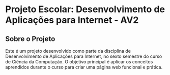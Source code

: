# Projeto Escolar: Desenvolvimento de Aplicações para Internet - AV2

## Sobre o Projeto

Este é um projeto desenvolvido como parte da disciplina de Desenvolvimento de Aplicações para Internet, no sexto semestre do curso de Ciência da Computação. O objetivo principal é aplicar os conceitos aprendidos durante o curso para criar uma página web funcional e prática.
